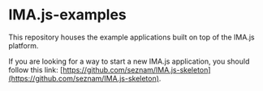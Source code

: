 # IMA.js-examples

This repository houses the example applications built on top of the IMA.js
platform.

If you are looking for a way to start a new IMA.js application, you should
follow this link:
[https://github.com/seznam/IMA.js-skeleton](https://github.com/seznam/IMA.js-skeleton).

